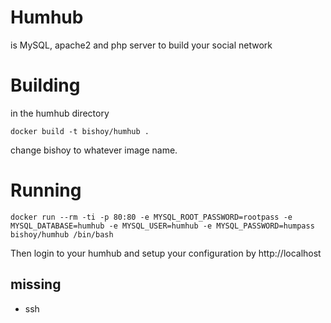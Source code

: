# Humhub

is MySQL, apache2 and php server to build your social network 

# Building 

in the humhub directory

`docker build -t bishoy/humhub .`

change bishoy to whatever image name.

# Running

```
docker run --rm -ti -p 80:80 -e MYSQL_ROOT_PASSWORD=rootpass -e MYSQL_DATABASE=humhub -e MYSQL_USER=humhub -e MYSQL_PASSWORD=humpass  bishoy/humhub /bin/bash
```
Then login to your humhub and setup your configuration by http://localhost


## missing

- ssh 
